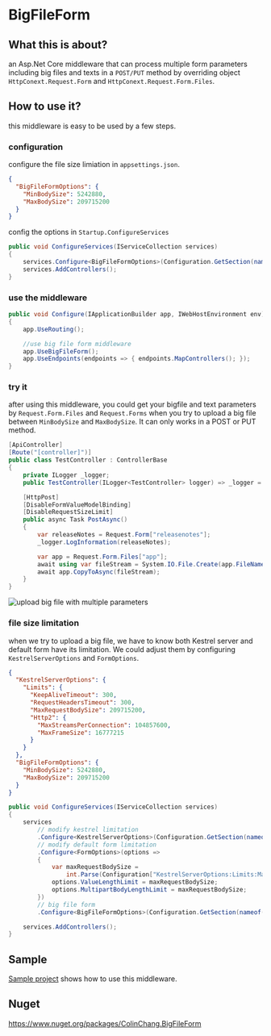 # BigFileForm

## What this is about?

an Asp.Net Core middleware that can process multiple form parameters including big files and texts in a `POST/PUT` method by overriding object `HttpConext.Request.Form` and `HttpConext.Request.Form.Files`.


## How to use it?
this middleware is easy to be used by a few steps.
### configuration
configure the file size limiation in `appsettings.json`.
```json
{
  "BigFileFormOptions": {
    "MinBodySize": 5242880,
    "MaxBodySize": 209715200
  }
}
```

config the options in `Startup.ConfigureServices`
```csharp
public void ConfigureServices(IServiceCollection services)
{
    services.Configure<BigFileFormOptions>(Configuration.GetSection(nameof(BigFileFormOptions)));
    services.AddControllers();
}
```
### use the middleware
```csharp
public void Configure(IApplicationBuilder app, IWebHostEnvironment env)
{
    app.UseRouting();

    //use big file form middleware
    app.UseBigFileForm();
    app.UseEndpoints(endpoints => { endpoints.MapControllers(); });
}
```

### try it
after using this middleware, you could get your bigfile and text parameters by `Request.Form.Files` and `Request.Forms` when you try to upload a big file between `MinBodySize` and `MaxBodySize`. It can only works in a POST or PUT method.


```csharp
[ApiController]
[Route("[controller]")]
public class TestController : ControllerBase
{
    private ILogger _logger;
    public TestController(ILogger<TestController> logger) => _logger = logger;

    [HttpPost]
    [DisableFormValueModelBinding]
    [DisableRequestSizeLimit]
    public async Task PostAsync()
    {
        var releaseNotes = Request.Form["releasenotes"];
        _logger.LogInformation(releaseNotes);

        var app = Request.Form.Files["app"];
        await using var fileStream = System.IO.File.Create(app.FileName);
        await app.CopyToAsync(fileStream);
    }
}
```

![upload big file with multiple parameters](https://i.loli.net/2020/08/27/7MqlOGDm8IAkiwx.jpg)

### file size limitation
when we try to upload a big file, we have to know both Kestrel server and default form have its limitation. We could adjust them by configuring `KestrelServerOptions` and `FormOptions`.

```json
{
  "KestrelServerOptions": {
    "Limits": {
      "KeepAliveTimeout": 300,
      "RequestHeadersTimeout": 300,
      "MaxRequestBodySize": 209715200,
      "Http2": {
        "MaxStreamsPerConnection": 104857600,
        "MaxFrameSize": 16777215
      }
    }
  },
  "BigFileFormOptions": {
    "MinBodySize": 5242880,
    "MaxBodySize": 209715200
  }
}
```
```csharp
public void ConfigureServices(IServiceCollection services)
{
    services
        // modify kestrel limitation
        .Configure<KestrelServerOptions>(Configuration.GetSection(nameof(KestrelServerOptions)))
        // modify default form limitation
        .Configure<FormOptions>(options =>
        {
            var maxRequestBodySize =
                int.Parse(Configuration["KestrelServerOptions:Limits:MaxRequestBodySize"]);
            options.ValueLengthLimit = maxRequestBodySize;
            options.MultipartBodyLengthLimit = maxRequestBodySize;
        })
        // big file form
        .Configure<BigFileFormOptions>(Configuration.GetSection(nameof(BigFileFormOptions)));

    services.AddControllers();
}
```

## Sample
[Sample project](https://github.com/colin-chang/BigFileForm/tree/master/ColinChang.BigFileForm.Sample) shows how to use this middleware. 


## Nuget
https://www.nuget.org/packages/ColinChang.BigFileForm
